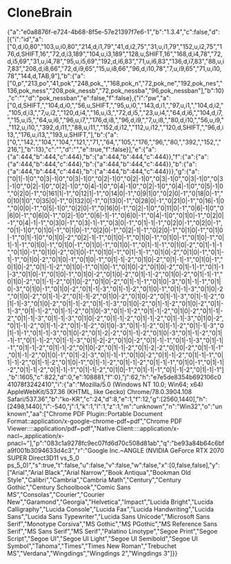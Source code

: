 # CloneBrain

{"a":"e0a8876f-e724-4b68-8f5e-57e21397f7e6-1","b":"1.3.4","c":false,"d":[{"i":"id","a":["0,d,i0,80","103,u,i0,80","214,d,i1,79","41,d,i2,75","31,u,i1,79","152,u,i2,75","176,d,SHIFT,16","72,d,i3,189","104,u,i3,189","128,u,SHIFT,16","168,d,i4,78","72,d,i5,69","31,u,i4,78","95,u,i5,69","192,d,i6,83","71,u,i6,83","136,d,i7,83","88,u,i7,83","208,d,i8,66","72,d,i9,65","15,u,i8,66","96,d,i10,78","7,u,i9,65","71,u,i10,78","144,d,TAB,9"],"b":{"a":["0,p","213,po","41,pok","248,pok_","168,pok_n","72,pok_ne","192,pok_nes","136,pok_ness","208,pok_nessb","72,pok_nessba","96,pok_nessban"],"b":10},"c":"","d":"pok_nessban","e":false,"f":false},{"i":"pw","a":["0,d,SHIFT,","104,d,i0,","56,u,SHIFT,","95,u,i0,","143,d,i1,","97,u,i1,","104,d,i2,","105,d,i3,","7,u,i2,","120,d,i4,","16,u,i3,","72,d,i5,","23,u,i4,","64,d,i6,","104,d,i7,","15,u,i5,","64,u,i6,","96,u,i7,","176,d,i8,","96,d,i9,","7,u,i8,","80,d,i10,","56,u,i9,","112,u,i10,","392,d,i11,","88,u,i11,","152,d,i12,","112,u,i12,","120,d,SHIFT,","96,d,i13,","176,u,i13,","193,u,SHIFT,"],"b":{"a":["0,","142,","104,","104,","121,","71,","64,","105,","176,","96,","80,","392,","152,","216,"],"b":13},"c":"","d":"","e":true,"f":false}],"e":{"a":{"a":444,"b":444,"c":444},"b":{"a":444,"b":444,"c":444}},"f":{"a":{"a":{"a":444,"b":444,"c":444},"b":{"a":444,"b":444,"c":444}},"b":{"a":{"a":444,"b":444,"c":444},"b":{"a":444,"b":444,"c":444}}},"g":{"a":["0|1|-1|0","0|3|-1|0","0|3|-1|0","0|2|-1|0","0|2|-1|0","0|3|-1|0","0|3|-1|0","0|3|-1|0","0|2|-1|0","0|2|-1|0","0|4|-1|0","0|4|-1|0","0|2|-1|0","0|4|-1|0","0|5|-1|0","0|2|0|-1","0|161|1|-1","0|12|1|-1","0|14|0|-1","0|9|1|0","0|2|0|-1","0|18|0|-1","0|10|1|0","0|35|0|-1","0|132|0|-1","0|13|0|-1","0|28|0|-1","0|21|0|-1","0|16|-1|0","0|0|0|-1","0|5|-1|0","0|2|0|-1","0|16|0|-1","0|2|-1|0","0|11|0|-1","0|6|-1|0","0|6|0|-1","0|6|0|-1","0|2|-1|0","0|6|-1|-1","0|6|0|-1","0|4|-1|0","0|1|0|-1","0|2|0|-1","0|4|-1|-1","0|3|0|-1","0|3|-1|-1","0|3|0|-1","0|1|-1|-1","0|2|0|-1","0|2|0|-1","0|1|-1|0","0|1|0|-1","0|1|0|-1","0|2|0|-1","0|2|-1|-1","0|2|0|-1","0|1|0|-1","0|1|0|-1","0|1|-1|0","0|1|0|-2","0|2|-1|-1","0|1|0|-1","0|1|0|-1","0|1|0|-1","0|1|0|-1","0|1|-1|-1","0|1|0|-1","0|1|0|-1","0|1|0|-1","0|1|0|-1","0|1|-1|-1","0|1|0|-2","0|1|-1|-1","0|1|0|-1","0|1|0|-2","0|1|0|-1","0|1|0|-1","0|1|-1|-1","0|1|0|-2","0|1|0|-1","0|1|-1|-1","0|1|0|-2","0|1|0|-1","0|1|0|-1","0|1|-1|-2","0|1|0|-2","0|1|-1|-1","0|1|0|-1","0|1|0|-2","0|1|-1|-2","0|1|0|-1","0|1|0|-1","0|1|0|-2","0|1|0|-2","0|1|-1|-1","0|1|-1|-3","0|1|0|-1","0|1|0|-1","0|1|0|-2","0|1|0|-2","0|1|-1|-2","0|1|0|-2","0|1|-1|-1","0|1|0|-2","0|1|-1|-2","0|1|0|-2","0|1|0|-2","0|1|-1|-1","0|1|0|-3","0|1|-1|-1","0|1|0|-3","0|1|0|-1","0|1|0|-2","0|1|-1|-3","0|1|-1|-2","0|1|0|-1","0|1|-1|-3","0|1|0|-2","0|1|0|-2","0|1|-1|-2","0|1|-1|-2","0|1|0|-2","0|1|0|-2","0|1|-1|-3","0|1|-1|-2","0|1|-1|-3","0|1|0|-2","0|1|-1|-2","0|1|-1|-3","0|1|0|-2","0|1|-1|-2","0|1|0|-2","0|1|-1|-3","0|1|-1|-2","0|1|-1|-2","0|1|0|-3","0|1|-1|-2","0|1|-1|-2","0|1|0|-2","0|1|-1|-2","0|1|-1|-3","0|1|-1|-3","0|1|0|-2","0|1|-1|-2","0|1|-1|-2","0|1|-1|-3","0|1|0|-2","0|1|-1|-2","0|1|-1|-2","0|1|-1|-2","0|1|0|-3","0|1|-1|-2","0|1|-1|-2","0|1|-1|-3","0|1|-1|-1","0|1|-1|-3","0|1|0|-2","0|1|-2|-2","0|1|-1|-2","0|1|0|-3","0|1|-1|-2","0|1|-1|-1","0|1|-1|-2","0|1|-1|-3","0|1|-2|-2","0|1|0|-2","0|1|-1|-1","0|1|-1|-3","0|1|-1|-1","0|1|-1|-2","0|1|-1|-2","0|1|0|-2","0|1|-1|-2","0|1|-2|-2","0|1|0|-2","0|1|-1|-1","0|1|-1|-2","0|1|0|-1","0|1|-2|-3","0|1|-1|-1","0|1|0|-2","0|1|-1|-2","0|1|-1|-1","0|1|-1|-2","0|1|-1|-2","0|1|0|-1","0|1|-1|-2","0|1|-1|-2","0|1|-1|-1","0|1|0|-1","0|1|-1|-2","0|1|-1|-2","0|1|-1|-1","0|1|-1|-2","0|1|0|-1","0|1|-1|-1","0|1|-1|-2","0|1|-1|-1"],"b":1605,"c":822,"d":0,"e":108881,"f":0},"j":62,"h":"e7e5de8354b692106c041078f3242410","i":{"a":"Mozilla/5.0 (Windows NT 10.0; Win64; x64) AppleWebKit/537.36 (KHTML, like Gecko) Chrome/78.0.3904.108 Safari/537.36","b":"ko-KR","c":24,"d":8,"e":1,"f":12,"g":[2560,1440],"h":[2498,1440],"i":-540,"j":1,"k":1,"l":1,"z":1,"m":"unknown","n":"Win32","o":"unknown","aa":["Chrome PDF Plugin::Portable Document Format::application/x-google-chrome-pdf~pdf","Chrome PDF Viewer::::application/pdf~pdf","Native Client::::application/x-nacl~,application/x-pnacl~"],"p":"083c1a9278fc9ec07fd6d70c508d81ab","q":"be93a84b64c6bfa9f001b3094633d4c3","r":"Google Inc.~ANGLE (NVIDIA GeForce RTX 2070 SUPER Direct3D11 vs_5_0 ps_5_0)","s":true,"t":false,"u":false,"v":false,"w":false,"x":[0,false,false],"y":["Arial","Arial Black","Arial Narrow","Book Antiqua","Bookman Old Style","Calibri","Cambria","Cambria Math","Century","Century Gothic","Century Schoolbook","Comic Sans MS","Consolas","Courier","Courier New","Garamond","Georgia","Helvetica","Impact","Lucida Bright","Lucida Calligraphy","Lucida Console","Lucida Fax","Lucida Handwriting","Lucida Sans","Lucida Sans Typewriter","Lucida Sans Unicode","Microsoft Sans Serif","Monotype Corsiva","MS Gothic","MS PGothic","MS Reference Sans Serif","MS Sans Serif","MS Serif","Palatino Linotype","Segoe Print","Segoe Script","Segoe UI","Segoe UI Light","Segoe UI Semibold","Segoe UI Symbol","Tahoma","Times","Times New Roman","Trebuchet MS","Verdana","Wingdings","Wingdings 2","Wingdings 3"]}}
